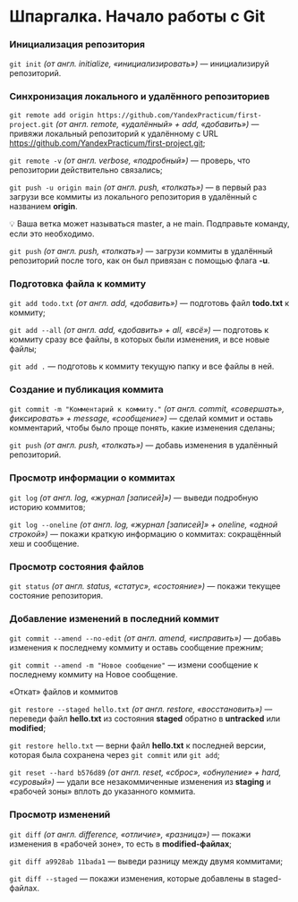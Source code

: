 # Шпаргалка. Начало работы с Git

### Инициализация репозитория

`git init` *(от англ. initialize, «инициализировать»)* — инициализируй репозиторий.

### Синхронизация локального и удалённого репозиториев

`git remote add origin https://github.com/YandexPracticum/first-project.git` *(от англ. remote, «удалённый» + add, «добавить»)* — привяжи локальный репозиторий к удалённому с URL https://github.com/YandexPracticum/first-project.git;

`git remote -v` *(от англ. verbose, «подробный»)* — проверь, что репозитории действительно связались;

`git push -u origin main` *(от англ. push, «толкать»)* — в первый раз загрузи все коммиты из локального репозитория в удалённый с названием **origin**.

💡 Ваша ветка может называться master, а не main. Подправьте команду, если это необходимо.

`git push` *(от англ. push, «толкать»)* — загрузи коммиты в удалённый репозиторий после того, как он был привязан с помощью флага **-u**.

### Подготовка файла к коммиту

`git add todo.txt` *(от англ. add, «добавить»)* — подготовь файл **todo.txt** к коммиту;

`git add --all` *(от англ. add, «добавить» + all, «всё»)* — подготовь к коммиту сразу все файлы, в которых были изменения, и все новые файлы;

`git add .` — подготовь к коммиту текущую папку и все файлы в ней.

### Создание и публикация коммита

`git commit -m "Комментарий к коммиту."` *(от англ. commit, «совершать», фиксировать» + message, «сообщение»)* — сделай коммит и оставь комментарий, чтобы было проще понять, какие изменения сделаны;

`git push` *(от англ. push, «толкать»)* — добавь изменения в удалённый репозиторий.

### Просмотр информации о коммитах

`git log` *(от англ. log, «журнал [записей]»)* — выведи подробную историю коммитов;

`git log --oneline` *(от англ. log, «журнал [записей]» + oneline, «одной строкой»)* — покажи краткую информацию о коммитах: сокращённый хеш и сообщение.

### Просмотр состояния файлов

`git status` *(от англ. status, «статус», «состояние»)* — покажи текущее состояние репозитория.

### Добавление изменений в последний коммит

`git commit --amend --no-edit` *(от англ. amend, «исправить»)* — добавь изменения к последнему коммиту и оставь сообщение прежним;

`git commit --amend -m "Новое сообщение"` — измени сообщение к последнему коммиту на Новое сообщение.

«Откат» файлов и коммитов

`git restore --staged hello.txt` *(от англ. restore, «восстановить»)* — переведи файл **hello.txt** из состояния **staged** обратно в **untracked** или **modified**;

`git restore hello.txt` — верни файл **hello.txt** к последней версии, которая была сохранена через `git commit` или `git add`;

`git reset --hard b576d89` *(от англ. reset, «сброс», «обнуление» + hard, «суровый»)* — удали все незакоммиченные изменения из **staging** и «рабочей зоны» вплоть до указанного коммита.

### Просмотр изменений

`git diff` *(от англ. difference, «отличие», «разница»)* — покажи изменения в «рабочей зоне», то есть в **modified-файлах**;

`git diff a9928ab 11bada1` — выведи разницу между двумя коммитами;

`git diff --staged` — покажи изменения, которые добавлены в staged-файлах.
